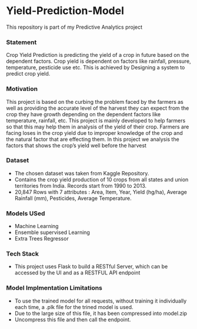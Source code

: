 # Yield-Prediction-Model
This repository is part of my Predictive Analytics project

### Statement
Crop Yield Prediction is predicting the yield of a crop in future based on the dependent factors. Crop yield is dependent on factors like rainfall, pressure, temperature, pesticide use etc. This is achieved by Designing a system to predict crop yield.

### Motivation
This project is based on the curbing the problem faced by the farmers as well as providing the accurate level of the harvest they
can expect from the crop they have growth depending on the dependent factors like temperature, rainfall, etc. This project is
mainly developed to help farmers so that this may help them in analysis of the yield of their crop. Farmers are facing loses in the
crop yield due to  improper knowledge of the crop and the natural factor that are effecting them. In this project we analysis the
factors that shows the crop’s yield well before the harvest

### Dataset
- The chosen dataset was taken from Kaggle Repository.
- Contains the crop yield production of 10 crops from all states and union territories from India. Records start from 1990 to 2013.
- 20,847 Rows with 7 attributes : Area, Item, Year, Yield (hg/ha), Average Rainfall (mm), Pesticides, Average Temperature. 

### Models USed
- Machine Learning
- Ensemble supervised Learning
- Extra Trees Regressor

### Tech Stack
- This project uses Flask to build a RESTful Server, which can be accessed by the UI and as a RESTFUL API endpoint

### Model Implmentation Limitations
- To use the trained model for all requests, without training it individually each time, a .plk file for the trined model is used.
- Due to the large size of this file, it has been compressed into model.zip
- Uncompress this file and then call the endpoint.